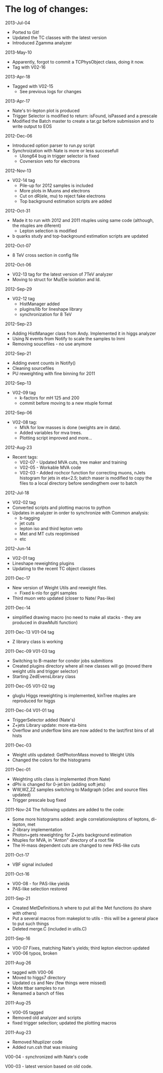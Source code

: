 The log of changes:
==================

2013-Jul-04
  * Ported to Git!
  * Updated the TC classes with the latest version
  * Introduced Zgamma analyzer

2013-May-10
  * Apparently, forgot to commit a TCPhysObject class, doing it now.
  * Tag with V02-16    

2013-Apr-18
  * Tagged with V02-15
    * See previous logs for changes
    
2013-Apr-17
  * Nate's tri-lepton plot is produced
  * Trigger Selector is modified to return: isFound, isPassed and a prescale
  * Modified the Batch master to create a tar.gz before submission and to write output to EOS
  
2012-Dec-06
  * Introduced option parser to run.py script 
  * Synchroization with Nate is more or less succesefull
    * Ulong64 bug in trigger selector is fixed 
    * Covnersion veto for electrons

2012-Nov-13
  * V02-14 tag
    * Pile-up for 2012 samples is included
    * More plots in Muons and electrons
    * Cut on dR(ele, mu) to reject fake electrons
    * Top background estimation scripts are added

2012-Oct-31
  * Made it to run with 2012 and 2011 ntuples using same code (although, the ntuples are diferent)
    * Lepton selection is modified
  * b quarks study and top-background estimation scripts are updated

2012-Oct-07
   * 8 TeV cross section in config file
    
2012-Oct-06
  * V02-13 tag for the latest version of 7TeV analyzer
  * Moving to struct for Mu/Ele isolation and Id.

2012-Sep-29
  * V02-12 tag
    * HistManager added
    * plugins/lib for lineshape library
    * synchronization for 8 TeV
    
2012-Sep-23
  * Adding HistManager class from Andy. Implemented it in higgs analyzer
  * Using N events from Notify to scale the samples to lnmi
  * Removing soucefiles - no use anymore

2012-Sep-21
 * Adding event counts in Notify()
 * Cleaning sourcefiles
 * PU reweighting with fine binning for 2011

2012-Sep-13
 * V02-09 tag
   * k-factors for mH 125 and 200
   * commit before moving to a new ntuple format
   
2012-Sep-06
 * V02-08 tag:
   * MVA for low masses is done (weights are in data). 
   * Added variables for mva trees. 
   * Plotting script improved and more...

2012-Aug-23
 * Recent tags: 
   * V02-07 - Updated MVA cuts, tree maker and training  
   * V02-05 - Workable MVA code 
   * V02-03 - Added rochcor function for correcting muons, nJets histogram for jets in eta<2.5; 
         batch maser is modified to copy the files to a local directory before sendingthem over to batch 

2012-Jul-18
  * V02-02 tag
  * Converted scripts and plotting macros to python
  * Updates in analyzer in order to synchronize with Common analysis:
    * b-tagging
    * jet cuts
    * lepton iso and third lepton veto
    * Met and MT cuts reoptimised
    * etc
    
2012-Jun-14
  * V02-01 tag
  * Lineshape reweighting plugins
  * Updating to the recent TC object classes

2011-Dec-17
  * New version of Weight Utils and reweight files.
      * Fixed k-nlo for ggH samples 
  * Third muon veto updated (closer to Nate/ Pas-like)
  
2011-Dec-14
  * simplified drawing macro (no need to make all stacks - they are produced in drawMulti function)
  
2011-Dec-13
  V01-04 tag
  * Z library class is working

2011-Dec-09
  V01-03 tag
  * Switching to B-master for condor jobs submitions
  * Created plugins directory where all new classes will go
  (moved there weight utils and trigger selector)
  * Starting ZedEvensLibrary class

2011-Dec-05
  V01-02 tag
  * gluglu Higgs reweighting is implemented, kinTree ntuples are reproduced for higgs
  
2011-Dec-04
  V01-01 tag
  * TriggerSelector added (Nate's)
  * Z+jets Library update: more eta-bins
  * Overflow and underflow bins are now added to the last/first bins of all hists
  
2011-Dec-03
  * Weight utils updated: GetPhotonMass moved to Weight Utils
  * Changed the colors for the histograms   

2011-Dec-01 
  * Weighting utils class is implemented (from Nate) 
  * dPhi is changed for 0-jet bin (adding soft jets)
  * WW,WZ,ZZ samples switching to Madgraph (xSec and source files updated)
  * Trigger prescale bug fixed
  
2011-Nov-24
  The following updates are added to the code:
  * Some more histograms added: angle correlationsleptons of leptons, di-lepton, met
  * Z-library implementation
  * Photon+gets reweighting for Z+jets background estimation
  * Ntuples for MVA, in "Anton" directory of a root file
  * The H-mass dependent cuts are changed to new PAS-like cuts
  
2011-Oct-17
 *  VBF signal included

2011-Oct-16
  * V00-08 - for PAS-like yields
  * PAS-like selection restored

2011-Sep-21
*  Created MetDefinitions.h where to put all the Met functions (to share with others)
*  Put a several macros from makeplot to utils - this will be a general place to put such things
*  Deleted merge.C (included in utils.C)
  
2011-Sep-16
*  V00-07 	Fixes, matching Nate's yields; third lepton electron updated
*  V00-06 	typos, broken 

2011-Aug-26
*  tagged with V00-06
*  Moved to higgs7 directory
*  Updated cs and Nev (few things were missed)
*  Mote ttbar samples to run
*  Renamed a banch of files

  
2011-Aug-25
*  V00-05 tagged
*  Removed old analyzer and scripts
*  fixed trigger selection; updated the plotting macros


2011-Aug-23
*  Removed Ntuplizer code
*  Added run.csh that was missing

V00-04 - synchronized with Nate's code

V00-03 - latest version based on old code.

